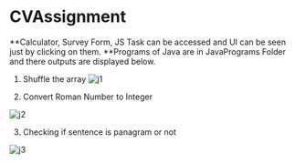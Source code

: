 # CVAssignment
**Calculator, Survey Form, JS Task can be accessed and UI can be seen just by clicking on them.
**Programs of Java are in JavaPrograms Folder and there outputs are displayed below.
1. Shuffle the array
   ![j1](https://github.com/Abhijeet-code-dev/CVAssignment/assets/81462249/a26da1f2-976f-4d60-b007-7ed2851ed899)

2. Convert Roman Number to Integer
   
![j2](https://github.com/Abhijeet-code-dev/CVAssignment/assets/81462249/61df89ad-4898-4bfa-9394-05c269352a07)

3. Checking if sentence is panagram or not

![j3](https://github.com/Abhijeet-code-dev/CVAssignment/assets/81462249/1190dc86-8bbf-4ddc-84da-9fde8da4ca79)




   
